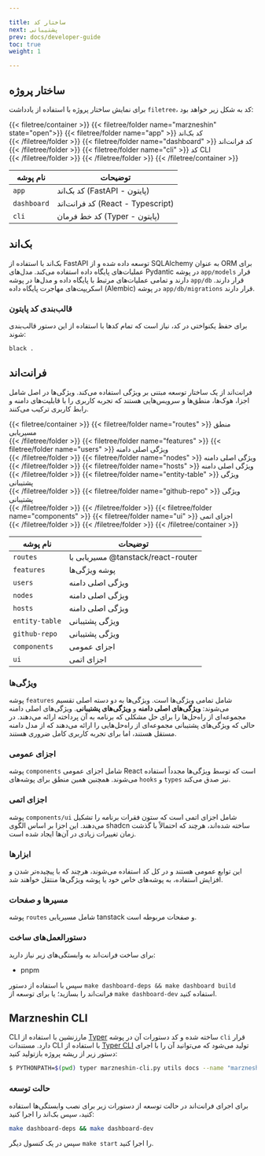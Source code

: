```yaml
---

title: ساختار کد  
next: پشتیبانی  
prev: docs/developer-guide  
toc: true  
weight: 1  

---
```


## ساختار پروژه

برای نمایش ساختار پروژه با استفاده از یادداشت `filetree`، کد به شکل زیر خواهد بود:

{{< filetree/container >}}
{{< filetree/folder name="marzneshin" state="open">}}
{{< filetree/folder name="app" >}}
کد بک‌اند  
{{< /filetree/folder >}}
{{< filetree/folder name="dashboard" >}}
کد فرانت‌اند  
{{< /filetree/folder >}}
{{< filetree/folder name="cli" >}}
کد CLI  
{{< /filetree/folder >}}
{{< /filetree/folder >}}
{{< /filetree/container >}}

| نام پوشه    | توضیحات                               |
| ----------- | ------------------------------------- |
| `app`       | کد بک‌اند (FastAPI - پایتون)          |
| `dashboard` | کد فرانت‌اند (React - Typescript)     |
| `cli`       | کد خط فرمان (Typer - پایتون)          |

## بک‌اند

بک‌اند با استفاده از FastAPI توسعه داده شده و از SQLAlchemy به عنوان ORM برای عملیات‌های پایگاه داده استفاده می‌کند. مدل‌های Pydantic در پوشه `app/models` قرار دارند و تمامی عملیات‌های مرتبط با پایگاه داده و مدل‌ها در پوشه `app/db` قرار دارند. اسکریپت‌های مهاجرت پایگاه داده (Alembic) در پوشه `app/db/migrations` قرار دارند.

### قالب‌بندی کد پایتون

برای حفظ یکنواختی در کد، نیاز است که تمام کدها با استفاده از این دستور قالب‌بندی شوند:

```bash
black .
```

## فرانت‌اند

فرانت‌اند از یک ساختار توسعه مبتنی بر ویژگی استفاده می‌کند. ویژگی‌ها در اصل شامل اجزا، هوک‌ها، منطق‌ها و سرویس‌هایی هستند که تجربه کاربری را با قابلیت‌های دامنه و رابط کاربری ترکیب می‌کنند.

{{< filetree/container >}}
{{< filetree/folder name="routes" >}}
منطق مسیریابی  
{{< /filetree/folder >}}
{{< filetree/folder name="features" >}}
{{< filetree/folder name="users" >}}
ویژگی اصلی دامنه  
{{< /filetree/folder >}}
{{< filetree/folder name="nodes" >}}
ویژگی اصلی دامنه  
{{< /filetree/folder >}}
{{< filetree/folder name="hosts" >}}
ویژگی اصلی دامنه  
{{< /filetree/folder >}}
{{< filetree/folder name="entity-table" >}}
ویژگی پشتیبانی  
{{< /filetree/folder >}}
{{< filetree/folder name="github-repo" >}}
ویژگی پشتیبانی  
{{< /filetree/folder >}}
{{< /filetree/folder >}}
{{< filetree/folder name="components" >}}
{{< filetree/folder name="ui" >}}
اجزای اتمی  
{{< /filetree/folder >}}
{{< /filetree/folder >}}
{{< /filetree/container >}}

| نام پوشه      | توضیحات                              |
| ------------- | ------------------------------------ |
| `routes`      | مسیریابی با @tanstack/react-router    |
| `features`    | پوشه ویژگی‌ها                        |
| `users`       | ویژگی اصلی دامنه                     |
| `nodes`       | ویژگی اصلی دامنه                     |
| `hosts`       | ویژگی اصلی دامنه                     |
| `entity-table`| ویژگی پشتیبانی                       |
| `github-repo` | ویژگی پشتیبانی                       |
| `components`  | اجزای عمومی                          |
| `ui`          | اجزای اتمی                           |

### ویژگی‌ها

پوشه `features` شامل تمامی ویژگی‌ها است. ویژگی‌ها به دو دسته اصلی تقسیم می‌شوند: **ویژگی‌های اصلی دامنه** و **ویژگی‌های پشتیبانی**. ویژگی‌های اصلی دامنه مجموعه‌ای از راه‌حل‌ها را برای حل مشکلی که برنامه به آن پرداخته ارائه می‌دهند. در حالی که ویژگی‌های پشتیبانی مجموعه‌ای از راه‌حل‌هایی را ارائه می‌دهند که از مدل دامنه مستقل هستند، اما برای تجربه کاربری کامل ضروری هستند.

### اجزای عمومی

پوشه `components` شامل اجزای عمومی React است که توسط ویژگی‌ها مجدداً استفاده می‌شوند. همچنین همین منطق برای پوشه‌های `hooks` و `types` نیز صدق می‌کند.

### اجزای اتمی

پوشه `components/ui` شامل اجزای اتمی است که ستون فقرات برنامه را تشکیل می‌دهند. این اجزا بر اساس الگوی shadcn ساخته شده‌اند، هرچند که احتمالاً با گذشت زمان تغییرات زیادی در آن‌ها ایجاد شده است.

### ابزارها

این توابع عمومی هستند و در کل کد استفاده می‌شوند، هرچند که با پیچیده‌تر شدن و افزایش استفاده، به پوشه‌های خاص خود یا پوشه ویژگی‌ها منتقل خواهند شد.

### مسیرها و صفحات

پوشه `routes` شامل مسیریابی tanstack و صفحات مربوطه است.

### دستورالعمل‌های ساخت

برای ساخت فرانت‌اند به وابستگی‌های زیر نیاز دارید:

- pnpm

سپس با استفاده از دستور `make dashboard-deps && make dashboard build` فرانت‌اند را بسازید؛ یا برای توسعه از `make dashboard-dev` استفاده کنید.

## Marzneshin CLI

CLI مارزنشین با استفاده از [Typer](https://typer.tiangolo.com/) ساخته شده و کد دستورات آن در پوشه `cli` قرار دارد. مستندات CLI با استفاده از [Typer CLI](https://typer.tiangolo.com/typer-cli/) تولید می‌شود که می‌توانید آن را با اجرای دستور زیر از ریشه پروژه بازتولید کنید:

```bash
$ PYTHONPATH=$(pwd) typer marzneshin-cli.py utils docs --name "marzneshin-cli" --output ./cli/README.md
```

### حالت توسعه

برای اجرای فرانت‌اند در حالت توسعه از دستورات زیر برای نصب وابستگی‌ها استفاده کنید، سپس بک‌اند را اجرا کنید:

```bash
make dashboard-deps && make dashboard-dev
```

سپس در یک کنسول دیگر `make start` را اجرا کنید.
